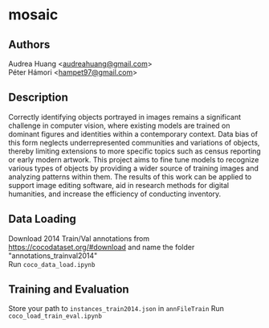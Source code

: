 # mosaic

## Authors
Audrea Huang \<audreahuang@gmail.com> <br>
Péter Hámori \<hampet97@gmail.com>

## Description
Correctly identifying objects portrayed in images remains a significant challenge in computer vision, where existing models are trained on dominant figures and identities within a contemporary context. Data bias of this form neglects underrepresented communities and variations of objects, thereby limiting extensions to more specific topics such as census reporting or early modern artwork. This project aims to fine tune models to recognize various types of objects by providing a wider source of training images and analyzing patterns within them. The results of this work can be applied to support image editing software, aid in research methods for digital humanities, and increase the efficiency of conducting inventory.

## Data Loading
Download 2014 Train/Val annotations from https://cocodataset.org/#download and name the folder "annotations_trainval2014"<br>
Run `coco_data_load.ipynb`

## Training and Evaluation
Store your path to `instances_train2014.json` in `annFileTrain`
Run `coco_load_train_eval.ipynb`

